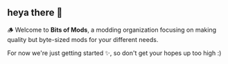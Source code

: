 ## heya there :wave:

🪵 Welcome to **Bits of Mods**, a modding organization focusing on making quality but byte-sized mods for your different needs.

For now we're just getting started :sparkles:, so don't get your hopes up too high :)
